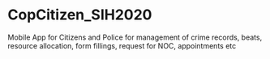 # CopCitizen_SIH2020
Mobile App for Citizens and Police for management of crime records, beats, resource allocation, form fillings, request for NOC, appointments etc
